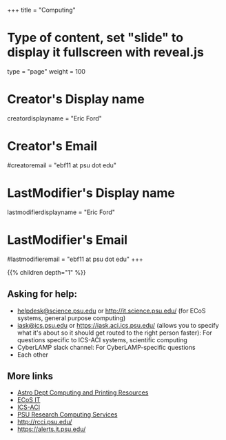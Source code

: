 +++
title = "Computing"
# Type of content, set "slide" to display it fullscreen with reveal.js
type = "page"
weight = 100

# Creator's Display name
creatordisplayname = "Eric Ford"
# Creator's Email
#creatoremail = "ebf11 at psu dot edu"
# LastModifier's Display name
lastmodifierdisplayname = "Eric Ford"
# LastModifier's Email
#lastmodifieremail = "ebf11 at psu dot edu"
+++

{{% children depth="1" %}}

## Asking for help:
- helpdesk@science.psu.edu or http://it.science.psu.edu/ (for ECoS systems, general purpose computing)
- iask@ics.psu.edu or https://iask.aci.ics.psu.edu/ (allows you to specify what it's about so it should get routed to the right person faster): For questions specific to ICS-ACI systems, scientific computing
- CyberLAMP slack channel:  For CyberLAMP-specific questions
- Each other

## More links
- [Astro Dept Computing and Printing Resources](https://astro.psu.edu/local-resources/computing)
- [ECoS IT](http://it.science.psu.edu/)
- [ICS-ACI](https://ics.psu.edu/computing-services/)
- [PSU Research Computing Services](http://researchcomputing.psu.edu/)
- http://rcci.psu.edu/
- https://alerts.it.psu.edu/
